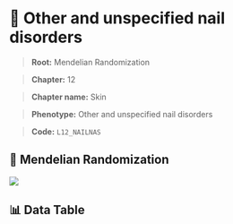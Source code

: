 # 🧪 Other and unspecified nail disorders

> **Root:** Mendelian Randomization

> **Chapter:** 12  

> **Chapter name:** Skin

> **Phenotype:** Other and unspecified nail disorders  

> **Code:** `L12_NAILNAS`

## 🧬 Mendelian Randomization  

<img src="/MR/Figures/Forward/L12_NAILNAS.png"/>

## 📊 Data Table

<CsvTableMRF src="/MR/Data/Forward/L12_NAILNAS.csv"/>
